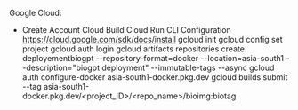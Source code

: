 Google Cloud:

* Create Account
Cloud Build 
Cloud Run
CLI Configuration
https://cloud.google.com/sdk/docs/install
gcloud init
gcloud config set project <your project name>
gcloud auth login
gcloud artifacts repositories create deployementbiogpt --repository-format=docker --location=asia-south1 --description="biogpt deployment" --immutable-tags --async
gcloud auth configure-docker asia-south1-docker.pkg.dev
gcloud builds submit --tag asia-south1-docker.pkg.dev/<project_ID>/<repo_name>/bioimg:biotag
